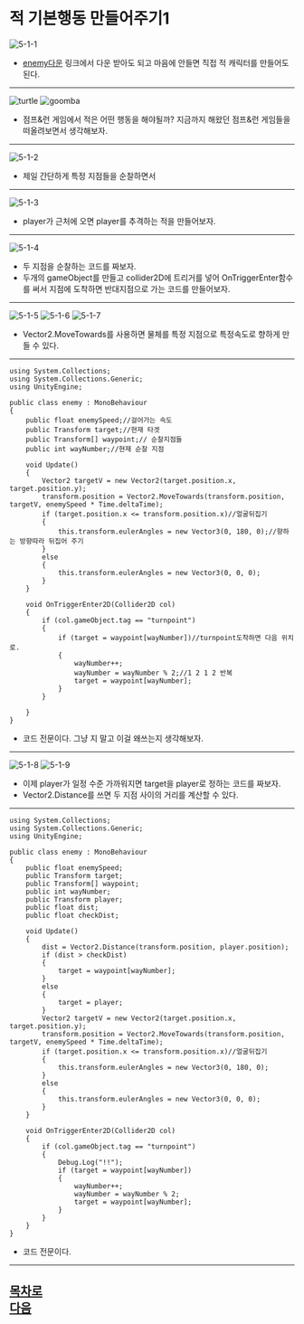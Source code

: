 적 기본행동 만들어주기1 
=======================
![5-1-1](https://github.com/isp829/HU/blob/master/images/lecture5/5-1/5-1-1.PNG)  
* [enemy다운](https://drive.google.com/file/d/1oo1JdJfdgBsulcYFz6lERQLvpYDyjJ0V/view?usp=sharing)
링크에서 다운 받아도 되고 마음에 안들면 직접 적 캐릭터를 만들어도된다.    
------------------------------------ 
![turtle](https://github.com/isp829/HU/blob/master/images/lecture5/5-1/KoopaTroopa.png)
![goomba](https://github.com/isp829/HU/blob/master/images/lecture5/5-1/goomba.png)  
* 점프&런 게임에서 적은 어떤 행동을 해야될까?
지금까지 해왔던 점프&런 게임들을 떠올려보면서 생각해보자.  
---------------------------  
![5-1-2](https://github.com/isp829/HU/blob/master/images/lecture5/5-1/5-1-2.png)  
* 제일 간단하게 특정 지점들을 순찰하면서  
---------------------------  
![5-1-3](https://github.com/isp829/HU/blob/master/images/lecture5/5-1/5-1-3.png)  
* player가 근처에 오면 player를 추격하는 적을 만들어보자.  
-----------------------  
![5-1-4](https://github.com/isp829/HU/blob/master/images/lecture5/5-1/5-1-4.PNG)  
* 두 지점을 순찰하는 코드를 짜보자.  
* 두개의 gameObject를 만들고 collider2D에 트리거를 넣어 OnTriggerEnter함수를 써서 지점에 도착하면 반대지점으로 가는 코드를 만들어보자.  
-------------------------------------------------  
![5-1-5](https://github.com/isp829/HU/blob/master/images/lecture5/5-1/5-1-5.PNG)
![5-1-6](https://github.com/isp829/HU/blob/master/images/lecture5/5-1/5-1-6.PNG)
![5-1-7](https://github.com/isp829/HU/blob/master/images/lecture5/5-1/5-1-7.PNG)
* Vector2.MoveTowards를 사용하면 물체를 특정 지점으로 특정속도로 향하게 만들 수 있다.   
--------------------------------
```
using System.Collections;
using System.Collections.Generic;
using UnityEngine;

public class enemy : MonoBehaviour
{
    public float enemySpeed;//걸어가는 속도     
    public Transform target;//현재 타겟 
    public Transform[] waypoint;// 순찰지점들  
    public int wayNumber;//현재 순찰 지점  
   
    void Update()
    {
        Vector2 targetV = new Vector2(target.position.x, target.position.y);
        transform.position = Vector2.MoveTowards(transform.position, targetV, enemySpeed * Time.deltaTime);
        if (target.position.x <= transform.position.x)//얼굴뒤집기
        {
            this.transform.eulerAngles = new Vector3(0, 180, 0);//향하는 방향따라 뒤집어 주기  
        }
        else
        {
            this.transform.eulerAngles = new Vector3(0, 0, 0); 
        }
    }

    void OnTriggerEnter2D(Collider2D col) 
    {
        if (col.gameObject.tag == "turnpoint") 
        {
            if (target = waypoint[wayNumber])//turnpoint도착하면 다음 위치로.
            {
                wayNumber++;
                wayNumber = wayNumber % 2;//1 2 1 2 반복
                target = waypoint[wayNumber];
            }
        }
       
    }
}

```
* 코드 전문이다. 그냥 지 말고 이걸 왜쓰는지 생각해보자.  
-------------------  
![5-1-8](https://github.com/isp829/HU/blob/master/images/lecture5/5-1/5-1-8.PNG)
![5-1-9](https://github.com/isp829/HU/blob/master/images/lecture5/5-1/5-1-9.PNG)
* 이제 player가 일정 수준 가까워지면 target을 player로 정하는 코드를 짜보자.  
* Vector2.Distance를 쓰면 두 지점 사이의 거리를 계산할 수 있다.  
--------------------------------
```
using System.Collections;
using System.Collections.Generic;
using UnityEngine;

public class enemy : MonoBehaviour
{
    public float enemySpeed;
    public Transform target;
    public Transform[] waypoint;
    public int wayNumber;
    public Transform player;
    public float dist;
    public float checkDist;
    
    void Update()
    {
        dist = Vector2.Distance(transform.position, player.position);
        if (dist > checkDist)
        {
            target = waypoint[wayNumber]; 
        }
        else 
        {
            target = player;
        }
        Vector2 targetV = new Vector2(target.position.x, target.position.y);
        transform.position = Vector2.MoveTowards(transform.position, targetV, enemySpeed * Time.deltaTime);
        if (target.position.x <= transform.position.x)//얼굴뒤집기
        {
            this.transform.eulerAngles = new Vector3(0, 180, 0);
        }
        else
        {
            this.transform.eulerAngles = new Vector3(0, 0, 0); 
        }
    }

    void OnTriggerEnter2D(Collider2D col) 
    {
        if (col.gameObject.tag == "turnpoint") 
        {
            Debug.Log("!!");
            if (target = waypoint[wayNumber])
            {
                wayNumber++;
                wayNumber = wayNumber % 2;
                target = waypoint[wayNumber];
            }
        }
    }
}

```
* 코드 전문이다. 
-----------------------  
[목차로](https://github.com/isp829/HU/blob/master/README.md)  
[다음](https://github.com/isp829/HU/blob/master/lecture/lecture5-1-1.md)  
-----------------------------
